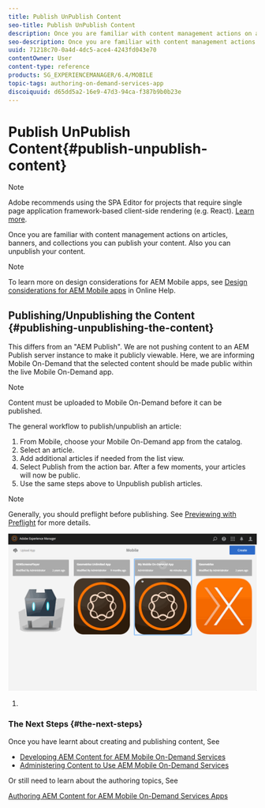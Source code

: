 ```yaml
---
title: Publish UnPublish Content
seo-title: Publish UnPublish Content
description: Once you are familiar with content management actions on articles, banners, and collections, follow this page to learn about how you can publish your content. Also you can unpublish your content.
seo-description: Once you are familiar with content management actions on articles, banners, and collections, follow this page to learn about how you can publish your content. Also you can unpublish your content.
uuid: 71218c70-0a4d-4dc5-ace4-4243fd043e70
contentOwner: User
content-type: reference
products: SG_EXPERIENCEMANAGER/6.4/MOBILE
topic-tags: authoring-on-demand-services-app
discoiquuid: d65dd5a2-16e9-47d3-94ca-f387b9b0b23e
---
```


# Publish UnPublish Content{#publish-unpublish-content}

>[!NOTE]
>
>Adobe recommends using the SPA Editor for projects that require single page application framework-based client-side rendering (e.g. React). [Learn more](../../sites/developing/using/spa-overview.md).

Once you are familiar with content management actions on articles, banners, and collections you can publish your content. Also you can unpublish your content.

>[!NOTE]
>
>To learn more on design considerations for AEM Mobile apps, see [Design considerations for AEM Mobile apps](https://helpx.adobe.com/digital-publishing-solution/help/design-app.html) in Online Help.

## Publishing/Unpublishing the Content {#publishing-unpublishing-the-content}

This differs from an "AEM Publish". We are not pushing content to an AEM Publish server instance to make it publicly viewable. Here, we are informing Mobile On-Demand that the selected content should be made public within the live Mobile On-Demand app.

>[!NOTE]
>
>Content must be uploaded to Mobile On-Demand before it can be published.

The general workflow to publish/unpublish an article:

1. From Mobile, choose your Mobile On-Demand app from the catalog.
1. Select an article.
1. Add additional articles if needed from the list view.
1. Select Publish from the action bar. After a few moments, your articles will now be public.
1. Use the same steps above to Unpublish publish articles.

>[!NOTE]
>
>Generally, you should preflight before publishing. See [Previewing with Preflight](/content/docs/en/aem/6-3/administer/mobile-apps/aem-mobile/previewing-with-preflight-on-demand-services) for more details.

![](assets/chlimage_1-9.gif)

1.

### The Next Steps {#the-next-steps}

Once you have learnt about creating and publishing content, See

* [Developing AEM Content for AEM Mobile On-Demand Services](../../mobile/using/aem-mobile-on-demand.md)
* [Administering Content to Use AEM Mobile On-Demand Services](../../mobile/using/aem-mobile.md)

Or still need to learn about the authoring topics, See

[Authoring AEM Content for AEM Mobile On-Demand Services Apps](../../mobile/using/mobile-apps-ondemand.md)

